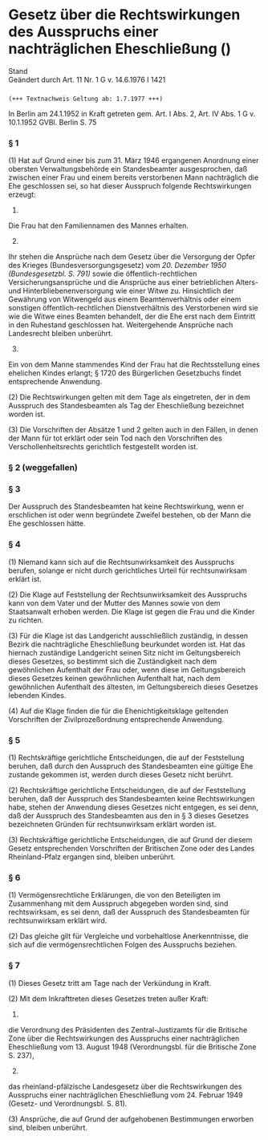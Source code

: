 Gesetz über die Rechtswirkungen des Ausspruchs einer nachträglichen Eheschließung ()
====================================================================================

Stand  
Geändert durch Art. 11 Nr. 1 G v. 14.6.1976 I 1421

### 

```
(+++ Textnachweis Geltung ab: 1.7.1977 +++)
```

In Berlin am 24.1.1952 in Kraft getreten gem. Art. I Abs. 2, Art. IV Abs. 1 G v. 10.1.1952 GVBl. Berlin S. 75

### § 1

(1) Hat auf Grund einer bis zum 31. März 1946 ergangenen Anordnung einer obersten Verwaltungsbehörde ein Standesbeamter ausgesprochen, daß zwischen einer Frau und einem bereits verstorbenen Mann nachträglich die Ehe geschlossen sei, so hat dieser Ausspruch folgende Rechtswirkungen erzeugt:

1.  
Die Frau hat den Familiennamen des Mannes erhalten.

2.  
Ihr stehen die Ansprüche nach dem Gesetz über die Versorgung der Opfer des Krieges (Bundesversorgungsgesetz) vom *20. Dezember 1950 (Bundesgesetzbl. S. 791)* sowie die öffentlich-rechtlichen Versicherungsansprüche und die Ansprüche aus einer betrieblichen Alters- und Hinterbliebenenversorgung wie einer Witwe zu. Hinsichtlich der Gewährung von Witwengeld aus einem Beamtenverhältnis oder einem sonstigen öffentlich-rechtlichen Dienstverhältnis des Verstorbenen wird sie wie die Witwe eines Beamten behandelt, der die Ehe erst nach dem Eintritt in den Ruhestand geschlossen hat. Weitergehende Ansprüche nach Landesrecht bleiben unberührt.

3.  
Ein von dem Manne stammendes Kind der Frau hat die Rechtsstellung eines ehelichen Kindes erlangt; § 1720 des Bürgerlichen Gesetzbuchs findet entsprechende Anwendung.

(2) Die Rechtswirkungen gelten mit dem Tage als eingetreten, der in dem Ausspruch des Standesbeamten als Tag der Eheschließung bezeichnet worden ist.

(3) Die Vorschriften der Absätze 1 und 2 gelten auch in den Fällen, in denen der Mann für tot erklärt oder sein Tod nach den Vorschriften des Verschollenheitsrechts gerichtlich festgestellt worden ist.

### § 2 (weggefallen)

### § 3

Der Ausspruch des Standesbeamten hat keine Rechtswirkung, wenn er erschlichen ist oder wenn begründete Zweifel bestehen, ob der Mann die Ehe geschlossen hätte.

### § 4

(1) Niemand kann sich auf die Rechtsunwirksamkeit des Ausspruchs berufen, solange er nicht durch gerichtliches Urteil für rechtsunwirksam erklärt ist.

(2) Die Klage auf Feststellung der Rechtsunwirksamkeit des Ausspruchs kann von dem Vater und der Mutter des Mannes sowie von dem Staatsanwalt erhoben werden. Die Klage ist gegen die Frau und die Kinder zu richten.

(3) Für die Klage ist das Landgericht ausschließlich zuständig, in dessen Bezirk die nachträgliche Eheschließung beurkundet worden ist. Hat das hiernach zuständige Landgericht seinen Sitz nicht im Geltungsbereich dieses Gesetzes, so bestimmt sich die Zuständigkeit nach dem gewöhnlichen Aufenthalt der Frau oder, wenn diese im Geltungsbereich dieses Gesetzes keinen gewöhnlichen Aufenthalt hat, nach dem gewöhnlichen Aufenthalt des ältesten, im Geltungsbereich dieses Gesetzes lebenden Kindes.

(4) Auf die Klage finden die für die Ehenichtigkeitsklage geltenden Vorschriften der Zivilprozeßordnung entsprechende Anwendung.

### § 5

(1) Rechtskräftige gerichtliche Entscheidungen, die auf der Feststellung beruhen, daß durch den Ausspruch des Standesbeamten eine gültige Ehe zustande gekommen ist, werden durch dieses Gesetz nicht berührt.

(2) Rechtskräftige gerichtliche Entscheidungen, die auf der Feststellung beruhen, daß der Ausspruch des Standesbeamten keine Rechtswirkungen habe, stehen der Anwendung dieses Gesetzes nicht entgegen, es sei denn, daß der Ausspruch des Standesbeamten aus den in § 3 dieses Gesetzes bezeichneten Gründen für rechtsunwirksam erklärt worden ist.

(3) Rechtskräftige gerichtliche Entscheidungen, die auf Grund der diesem Gesetz entsprechenden Vorschriften der Britischen Zone oder des Landes Rheinland-Pfalz ergangen sind, bleiben unberührt.

### § 6

(1) Vermögensrechtliche Erklärungen, die von den Beteiligten im Zusammenhang mit dem Ausspruch abgegeben worden sind, sind rechtswirksam, es sei denn, daß der Ausspruch des Standesbeamten für rechtsunwirksam erklärt wird.

(2) Das gleiche gilt für Vergleiche und vorbehaltlose Anerkenntnisse, die sich auf die vermögensrechtlichen Folgen des Ausspruchs beziehen.

### § 7

(1) Dieses Gesetz tritt am Tage nach der Verkündung in Kraft.

(2) Mit dem Inkrafttreten dieses Gesetzes treten außer Kraft:

1.  
die Verordnung des Präsidenten des Zentral-Justizamts für die Britische Zone über die Rechtswirkungen des Ausspruchs einer nachträglichen Eheschließung vom 13. August 1948 (Verordnungsbl. für die Britische Zone S. 237),

2.  
das rheinland-pfälzische Landesgesetz über die Rechtswirkungen des Ausspruchs einer nachträglichen Eheschließung vom 24. Februar 1949 (Gesetz- und Verordnungsbl. S. 81).

(3) Ansprüche, die auf Grund der aufgehobenen Bestimmungen erworben sind, bleiben unberührt.
